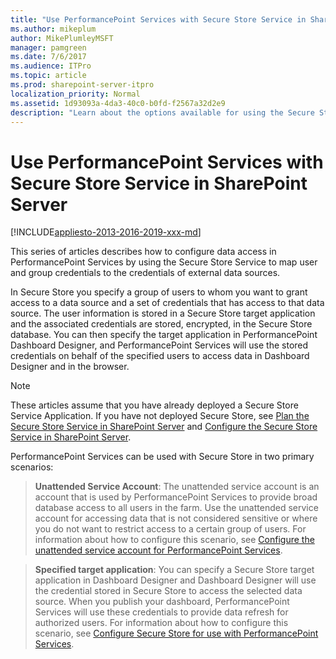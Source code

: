```yaml
---
title: "Use PerformancePoint Services with Secure Store Service in SharePoint Server"
ms.author: mikeplum
author: MikePlumleyMSFT
manager: pamgreen
ms.date: 7/6/2017
ms.audience: ITPro
ms.topic: article
ms.prod: sharepoint-server-itpro
localization_priority: Normal
ms.assetid: 1d93093a-4da3-40c0-b0fd-f2567a32d2e9
description: "Learn about the options available for using the Secure Store Service with PerformancePoint Services to connect to and refresh data from external data sources."
---
```


# Use PerformancePoint Services with Secure Store Service in SharePoint Server

[!INCLUDE[appliesto-2013-2016-2019-xxx-md](../includes/appliesto-2013-2016-2019-xxx-md.md)]
  
This series of articles describes how to configure data access in PerformancePoint Services by using the Secure Store Service to map user and group credentials to the credentials of external data sources.
  
In Secure Store you specify a group of users to whom you want to grant access to a data source and a set of credentials that has access to that data source. The user information is stored in a Secure Store target application and the associated credentials are stored, encrypted, in the Secure Store database. You can then specify the target application in PerformancePoint Dashboard Designer, and PerformancePoint Services will use the stored credentials on behalf of the specified users to access data in Dashboard Designer and in the browser. 
  
> [!NOTE]
> These articles assume that you have already deployed a Secure Store Service Application. If you have not deployed Secure Store, see [Plan the Secure Store Service in SharePoint Server](/previous-versions/office/sharepoint-server-2010/ee806889(v=office.14)) and [Configure the Secure Store Service in SharePoint Server](configure-the-secure-store-service.md). 
  
PerformancePoint Services can be used with Secure Store in two primary scenarios:
  
> **Unattended Service Account**: The unattended service account is an account that is used by PerformancePoint Services to provide broad database access to all users in the farm. Use the unattended service account for accessing data that is not considered sensitive or where you do not want to restrict access to a certain group of users. For information about how to configure this scenario, see [Configure the unattended service account for PerformancePoint Services](configure-the-unattended-service-account-for-performancepoint-services.md).
    
> **Specified target application**: You can specify a Secure Store target application in Dashboard Designer and Dashboard Designer will use the credential stored in Secure Store to access the selected data source. When you publish your dashboard, PerformancePoint Services will use these credentials to provide data refresh for authorized users. For information about how to configure this scenario, see [Configure Secure Store for use with PerformancePoint Services](configure-secure-store-for-use-with-performancepoint-services.md).
    

